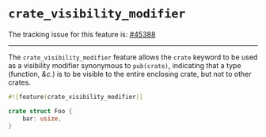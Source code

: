 # `crate_visibility_modifier`

The tracking issue for this feature is: [#45388]

[#45388]: https://github.com/rust-lang/rust/issues/45388

-----

The `crate_visibility_modifier` feature allows the `crate` keyword to be used
as a visibility modifier synonymous to `pub(crate)`, indicating that a type
(function, _&c._) is to be visible to the entire enclosing crate, but not to
other crates.

```rust
#![feature(crate_visibility_modifier)]

crate struct Foo {
    bar: usize,
}
```
